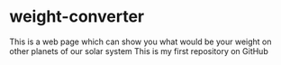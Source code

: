 # weight-converter
This is a web page which can show you what would be your weight on other planets of our solar system
This is my first repository on GitHub
